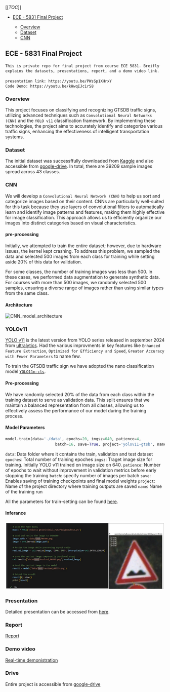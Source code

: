 [[_TOC_]]

* [ECE - 5831 Final Project](#ece---5831-final-project)

    * [Overview](#overview)
    * [Dataset](#Dataset)
    * [CNN](#cnn)



## ECE - 5831 Final Project
    This is private repo for final project from course ECE 5831. Breifly explains the datasets, presentations, report, and a demo video link.

    presentation link: https://youtu.be/PWsSp1XHrxY
    Code Demo: https://youtu.be/kHwqIJc1rS8

### Overview
This project focuses on classifying and recognizing GTSDB traffic signs, utilizing advanced techniques such as `Convolutional Neural Networks (CNN)` and the `YOLO v11` classification framework. By implementing these technologies, the project aims to accurately identify and categorize various traffic signs, enhancing the effectiveness of intelligent transportation systems.

### Dataset
The initial dataset was successffully downloaded from [Kaggle][01] and also accessible from [google-drive][10]. In total, there are 39209 sample images spread across 43 classes.

### CNN
We will develop a `Convolutional Neural Network (CNN)` to help us sort and categorize images based on their content. CNNs are particularly well-suited for this task because they use layers of convolutional filters to automatically learn and identify image patterns and features, making them highly effective for image classification. This approach allows us to efficiently organize our images into distinct categories based on visual characteristics.

#### pre-processing
Initially, we attempted to train the entire dataset; however, due to hardware issues, the kernel kept crashing. To address this problem, we sampled the data and selected 500 images from each class for training while setting aside 20% of this data for validation.

For some classes, the number of training images was less than 500. In these cases, we performed data augmentation to generate synthetic data. For courses with more than 500 images, we randomly selected 500 samples, ensuring a diverse range of images rather than using similar types from the same class.

#### Architecture
![CNN_model_architecture](project/images/CNN_model_architecture.jpeg)

### YOLOv11
[YOLO v11][02] is the latest version from YOLO series released in september 2024 from [ultralytics][03]. Had the various improvments in key features like `Enhanced Feature Extraction`, `Optimized for Efficiency and Speed`, `Greater Accuracy with Fewer Parameters` to name few.

To train the GTSDB traffic sign we have adopted the nano classification model [`YOLO11n-cls`][04].

#### Pre-processing
We have randomly selected 20% of the data from each class within the training dataset to serve as validation data. This split ensures that we maintain a balanced representation from all classes, allowing us to effectively assess the performance of our model during the training process. 

#### Model Parameters
```python
model.train(data='./data', epochs=20, imgsz=640, patience=4,
                      batch=16, save=True, project='yolov11-gtsb', name='initial_run')
```
`data`: Data folder where it contains the train, validation and test dataset
`epoches`: Total number of training epoches
`imgsz`: Traget image size for training. Initially YOLO v11 trained on image size on 640.
`patience`: Number of epochs to wait without improvement in validation metrics before early stopping the training
`batch`: specify number of images per batch
`save`: Enables saving of training checkpoints and final model weights
`project`: Name of the project directory where training outputs are saved
`name`: Name of the training run

All the parameters for train-setting can be found [here][05].

#### Inferance
![yolo-gtsdb-inference](./project/images/Yolo-inference.png)

### Presentation

Detailed presentation can be accessed from [here][06].

### Report

[Report][07] 

### Demo video

[Real-time demonistration][08]

### Drive
Entire project is accessible from [google-drive][09]




[01]: https://www.kaggle.com/datasets/meowmeowmeowmeowmeow/gtsrb-german-traffic-sign/data
[02]: https://docs.ultralytics.com/models/yolo11/
[03]: https://www.ultralytics.com/
[04]: https://docs.ultralytics.com/tasks/classify/#models
[05]: https://docs.ultralytics.com/usage/cfg/#train-settings
[06]: https://drive.google.com/drive/folders/1R8MJjjtUl_aGa_iuz64tkUF_AjdMrIHa?usp=sharing
[07]: https://drive.google.com/drive/folders/1R8MJjjtUl_aGa_iuz64tkUF_AjdMrIHa?usp=sharing
[08]: https://drive.google.com/drive/folders/1R8MJjjtUl_aGa_iuz64tkUF_AjdMrIHa?usp=sharing
[09]: https://drive.google.com/drive/folders/1R8MJjjtUl_aGa_iuz64tkUF_AjdMrIHa?usp=sharing
[10]: https://drive.google.com/drive/folders/1BeG7f-_2BksgPQPjyQopV6oXn-3Et2Qo?usp=drive_link